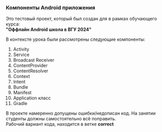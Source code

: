 ### Компоненты Android приложения

Это тестовый проект, который был создан для в рамках обучающего курса:<br>
<b>"Оффлайн Android школа в ВГУ 2024"</b><br>

В контексте урока были рассмотрены следующие компоненты:
1. Activity
2. Service
3. Broadcast Receiver
4. ContentProvider
5. ContentResolver
6. Context
7. Intent
8. Bundle
9. Manifest
10. Application класс
11. Gradle


В проекте намеренно допущены ошибки/недописан код. На занятии студенты должны самостоятельно всё поправить.<br>
Рабочий вариант кода, находится в ветке <b>correct</b>